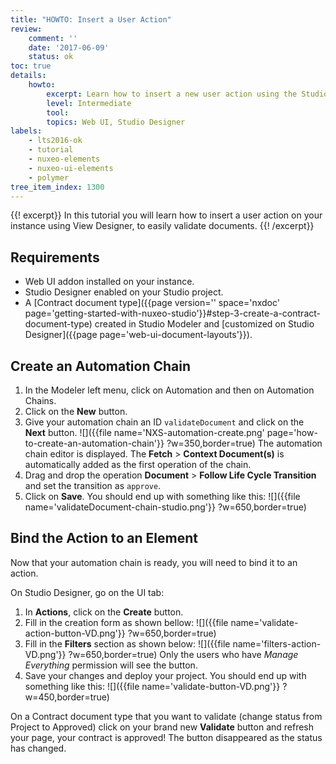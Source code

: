 ```yaml
---
title: "HOWTO: Insert a User Action"
review:
    comment: ''
    date: '2017-06-09'
    status: ok
toc: true
details:
    howto:
        excerpt: Learn how to insert a new user action using the Studio Designer
        level: Intermediate
        tool:
        topics: Web UI, Studio Designer
labels:
    - lts2016-ok
    - tutorial
    - nuxeo-elements
    - nuxeo-ui-elements
    - polymer
tree_item_index: 1300
---
```

{{! excerpt}}
In this tutorial you will learn how to insert a user action on your instance using View Designer, to easily validate documents.
{{! /excerpt}}

## Requirements

- Web UI addon installed on your instance.
- Studio Designer enabled on your Studio project.
- A [Contract document type]({{page version='' space='nxdoc' page='getting-started-with-nuxeo-studio'}}#step-3-create-a-contract-document-type) created in Studio Modeler and [customized on Studio Designer]({{page page='web-ui-document-layouts'}}).

## Create an Automation Chain

1. In the Modeler left menu, click on Automation and then on Automation Chains.
1. Click on the **New** button.
1. Give your automation chain an ID `validateDocument` and click on the **Next** button.
  ![]({{file name='NXS-automation-create.png' page='how-to-create-an-automation-chain'}} ?w=350,border=true)
  The automation chain editor is displayed. The **Fetch**&nbsp;> **Context Document(s)** is automatically added as the first operation of the chain.
1. Drag and drop the operation **Document**&nbsp;> **Follow Life Cycle Transition** and set the transition as `approve`.
1. Click on **Save**.
  You should end up with something like this:
  ![]({{file name='validateDocument-chain-studio.png'}} ?w=650,border=true)

## Bind the Action to an Element

Now that your automation chain is ready, you will need to bind it to an action.

On Studio Designer, go on the UI tab:
1. In **Actions**, click on the **Create** button.
1. Fill in the creation form as shown bellow:
  ![]({{file name='validate-action-button-VD.png'}} ?w=650,border=true)
1. Fill in the **Filters** section as shown below:
  ![]({{file name='filters-action-VD.png'}} ?w=650,border=true)
  Only the users who have _Manage Everything_ permission will see the button.
1. Save your changes and deploy your project.
  You should end up with something like this:
  ![]({{file name='validate-button-VD.png'}} ?w=450,border=true)

On a Contract document type that you want to validate (change status from Project to Approved) click on your brand new **Validate** button and refresh your page, your contract is approved! The button disappeared as the status has changed.
